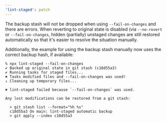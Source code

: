 ```yaml
---
'lint-staged': patch
---
```


The backup stash will not be dropped when using `--fail-on-changes` and there are errors. When reverting to original state is disabled (via `--no-revert` or `--fail-on-changes`, hidden (partially) unstaged changes are still restored automatically so that it's easier to resolve the situation manually.

Additionally, the example for using the backup stash manually now uses the correct backup hash, if available:

```shell
% npx lint-staged --fail-on-changes
✔ Backed up original state in git stash (c18d55a3)
✔ Running tasks for staged files...
✖ Tasks modified files and --fail-on-changes was used!
↓ Cleaning up temporary files...

✖ lint-staged failed because `--fail-on-changes` was used.

Any lost modifications can be restored from a git stash:

  > git stash list --format="%h %s"
  c18d55a3 On main: lint-staged automatic backup
  > git apply --index c18d55a3
```
